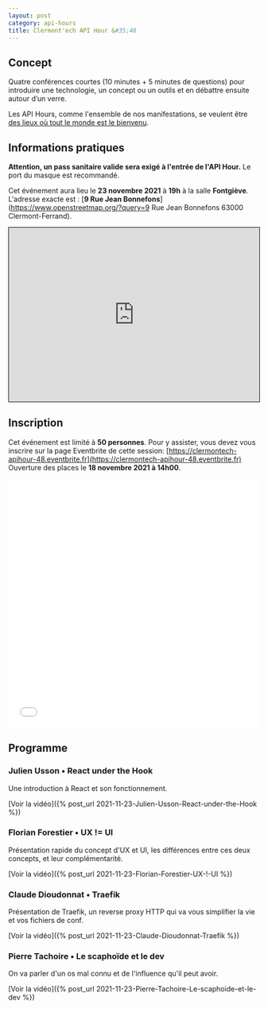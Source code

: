```yaml
---
layout: post
category: api-hours
title: Clermont'ech API Hour &#35;48
---
```


## Concept

Quatre conférences courtes (10 minutes + 5 minutes de questions)
pour introduire une technologie, un concept ou un outils et en débattre ensuite
autour d’un verre.

Les API Hours, comme l'ensemble de nos manifestations, se veulent être [des
lieux où tout le monde est le bienvenu](/code-of-conduct.html).


## Informations pratiques

**Attention, un pass sanitaire valide sera exigé à l'entrée de l'API Hour.**
Le port du masque est recommandé.

Cet événement aura lieu le **23 novembre 2021** à **19h**  à la salle **Fontgiève**. L'adresse
exacte est : [**9 Rue Jean Bonnefons**](https://www.openstreetmap.org/?query=9 Rue Jean Bonnefons 63000 Clermont-Ferrand).
<iframe width="100%" height="350" frameborder="0" scrolling="no" marginheight="0" marginwidth="0" src="https://www.openstreetmap.org/export/embed.html?bbox=3.0766439437866215%2C45.7817858875913%2C3.079326152801514%2C45.783156986603444" style="border: 1px solid black"></iframe>
<br/>

## Inscription

Cet événement est limité à **50 personnes**.  Pour y assister, vous devez vous
inscrire sur la page Eventbrite de cette session: [https://clermontech-apihour-48.eventbrite.fr](https://clermontech-apihour-48.eventbrite.fr)
Ouverture des places le **18 novembre 2021 à 14h00**.

<iframe src="//eventbrite.fr/tickets-external?eid=211319922577&ref=etckt" frameborder="0" height="500" width="100%" vspace="0" hspace="0" marginheight="5" marginwidth="5" scrolling="auto" allowtransparency="true"></iframe>

<br/>

## Programme

### Julien Usson • React under the Hook

Une introduction à React et son fonctionnement.

[Voir la vidéo]({% post_url 2021-11-23-Julien-Usson-React-under-the-Hook %})

### Florian Forestier • UX != UI

Présentation rapide du concept d'UX et UI, les différences entre ces deux concepts, et leur complémentarité.

[Voir la vidéo]({% post_url 2021-11-23-Florian-Forestier-UX-!-UI %})

### Claude Dioudonnat • Traefik

Présentation de Traefik, un reverse proxy HTTP qui va vous simplifier la vie et vos fichiers de conf.

[Voir la vidéo]({% post_url 2021-11-23-Claude-Dioudonnat-Traefik %})

### Pierre Tachoire • Le scaphoïde et le dev

On va parler d'un os mal connu et de l'influence qu'il peut avoir.

[Voir la vidéo]({% post_url 2021-11-23-Pierre-Tachoire-Le-scaphoide-et-le-dev %})

